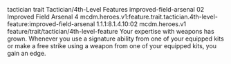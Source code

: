 <ability>
  <metadata>
    <class>tactician</class>
    <feature_type>trait</feature_type>
    <file_dpath>Tactician/4th-Level Features</file_dpath>
    <item_id>improved-field-arsenal</item_id>
    <item_index>02</item_index>
    <item_name>Improved Field Arsenal</item_name>
    <level>4</level>
    <scc>mcdm.heroes.v1:feature.trait.tactician.4th-level-feature:improved-field-arsenal</scc>
    <scdc>1.1.1:8.1.4.10:02</scdc>
    <source>mcdm.heroes.v1</source>
    <type>feature/trait/tactician/4th-level-feature</type>
  </metadata>
  <effects>
    <effect type="mundane">Your expertise with weapons has grown. Whenever you use a signature ability from one of your equipped kits or make a free strike using a weapon from one of your equipped kits, you gain an edge.</effect>
  </effects>
</ability>
